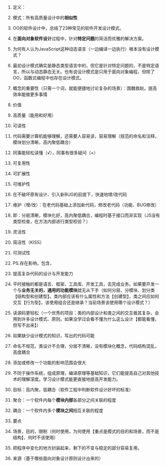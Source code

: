 1.  定义：

1.  模式：所有高质量设计中的**相似性**
2.  OO的软件设计中，总结了23种常见的软件开发设计模式。
3.  在**面向对象软件设计**过程中，针对**特定问题**的简洁而优雅的解决方案。
4.  为何有人认为JavaScript这种动态语言（一边编译一边执行）根本没有设计模式？

1.  最初设计模式确实是静态类型语言中的，但它是针对特定问题的，不是特定语言，所以与动态静态无关。也有说设计模式是只用于面向对象编程，但除了OO，函数式编程中也存在设计模式。

5.  概念的重要性（只需一个词，就能便捷地讨论复杂的场景）：围魏救赵。提高效率能做更多事情

2.  价值

1.  高质量（能用和好用）

1.  可读性

1.  代码需要计算机能够理解，还需要人容易读，容易理解（规范的命名和注释，模块划分清晰，高内聚低耦合）
2.  同事能轻松读懂（√），同事有很多疑问（×）

2.  可复用性
3.  可扩展性
4.  可维护性

1.  在不破坏原有设计、引入新BUG的前提下，快速地增/改代码
2.  维护（增/改）：在老代码基础上添加新代码，修改老代码（功能、BUG修改）
3.  即：分层清晰，模块化好，高内聚低耦合，编程时基于接口而非实现（JS没有类型检查，在方法内部进行类型校验？）

5.  灵活性
6.  简洁性（KISS）
7.  可测试性
8.  PS.存在影响，包含，

2.  提高复杂代码的设计与开发能力

1.  平时接触的都是语言、框架、工具库、开发工具，去完成业务。如果要开发一个与**业务无关的，通用的功能模块**就无从下手（如何分层、分模块、划分类【结构型和创建型】。类内部应该有什么属性和方法【创建型】，类之间应如何交互【行为型】，该使用组合还是继承？当前场景该使用哪个设计模式？）

3.  读源码更轻松（一个优秀的项目：类的内部设计和类之间的交互极其复杂，会用到许多设计模式、原则。如果没学过会看不懂为什么这么设计【都能看懂，但写不出来】）
4.  如果缺少设计模式的知识，写出的代码可能

1.  命名不规范，类设计不合理，分层不清晰，没有模块化概念，代码结构混乱，高度耦合
2.  添加或修改一个功能的影响范围会很大

5.  不同于操作系统，组成原理，编译原理等基础知识，它们能提高自己对其他技术的理解深度。学习设计模式能更直接地提高开发能力。

3.  目标：高内聚，低耦合（软件工程中判断软件设计好坏的标准）

1.  聚合：一个软件内每个**模块内部**各部分之间关联的程度
2.  耦合：一个软件内多个**模块之间**相互关联的程度

4.  要点

1.  场景，目的，限制（何时使用，为何使用【重点是模式的目的和场景，而不是结构】，何时不该使用）
2.  把程序中变化的地方封装起来，剩下的不变与稳定的部分容易复用。

5.  来源（基于哪些面向对象设计原则设计出来的）